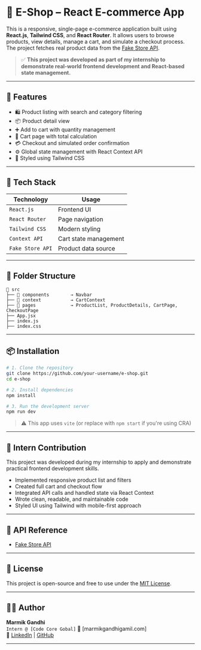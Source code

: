 # 🛒 E-Shop – React E-commerce App

This is a responsive, single-page e-commerce application built using **React.js**, **Tailwind CSS**, and **React Router**. It allows users to browse products, view details, manage a cart, and simulate a checkout process. The project fetches real product data from the [Fake Store API](https://fakestoreapi.com/).

> ✅ **This project was developed as part of my internship to demonstrate real-world frontend development and React-based state management.**

---

## 🚀 Features

- 🛍 Product listing with search and category filtering  
- 📦 Product detail view  
- ➕ Add to cart with quantity management  
- 🧾 Cart page with total calculation  
- 💳 Checkout and simulated order confirmation  
- ⚙️ Global state management with React Context API  
- 🎨 Styled using Tailwind CSS  

---

## 🧱 Tech Stack

| Technology       | Usage                          |
|------------------|-------------------------------|
| `React.js`       | Frontend UI                   |
| `React Router`   | Page navigation               |
| `Tailwind CSS`   | Modern styling                |
| `Context API`    | Cart state management         |
| `Fake Store API` | Product data source           |

---

## 📂 Folder Structure

```
📁 src
├── 📁 components        → Navbar
├── 📁 context           → CartContext
├── 📁 pages             → ProductList, ProductDetails, CartPage, CheckoutPage
├── App.jsx
├── index.js
├── index.css
```

---

## 📦 Installation

```bash
# 1. Clone the repository
git clone https://github.com/your-username/e-shop.git
cd e-shop

# 2. Install dependencies
npm install

# 3. Run the development server
npm run dev
```

> ⚠️ This app uses `vite` (or replace with `npm start` if you're using CRA)

---

## 📌 Intern Contribution

This project was developed during my internship to apply and demonstrate practical frontend development skills.

- Implemented responsive product list and filters  
- Created full cart and checkout flow  
- Integrated API calls and handled state via React Context  
- Wrote clean, readable, and maintainable code  
- Styled UI using Tailwind with mobile-first approach  

---

## 🔗 API Reference

- [Fake Store API](https://fakestoreapi.com/)

---

## 📃 License

This project is open-source and free to use under the [MIT License](LICENSE).

---

## 🙋‍♂️ Author

**Marmik Gandhi**  
`Intern @ [Code Core Gobal]` 
📧 [marmikgandhigamil.com]  
🔗 [LinkedIn](https://www.linkedin.com/in/marmik-gandhi-006a55323/) | [GitHub](https://github.com/MarmikGandhi)

---
